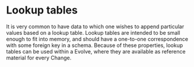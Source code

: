 # Lookup tables

It is very common to have data to which one wishes to append particular values based on a lookup table. Lookup tables
are intended to be small enough to fit into memory, and should have a one-to-one correspondence with some foreign key in
a schema. Because of these properties, lookup tables can be used within a Evolve, where they are available as
reference material for every Change.
